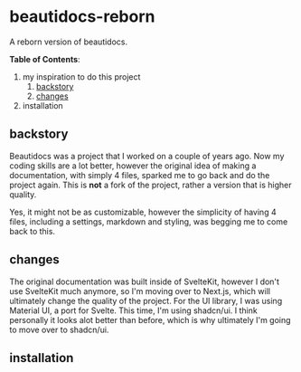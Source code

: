 # beautidocs-reborn
A reborn version of beautidocs.

**Table of Contents**:
1. my inspiration to do this project
   1. [backstory](#backstory)
   2. [changes](#changes)
2. installation

## backstory
Beautidocs was a project that I worked on a couple of years ago. Now my coding skills are a lot better, however the original idea of making a documentation, with simply 4 files, sparked me to go back and do the project again. This is **not** a fork of the project, rather a version that is higher quality.

Yes, it might not be as customizable, however the simplicity of having 4 files, including a settings, markdown and styling, was begging me to come back to this.

## changes
The original documentation was built inside of SvelteKit, however I don't use SvelteKit much anymore, so I'm moving over to Next.js, which will ultimately change the quality of the project. For the UI library, I was using Material UI, a port for Svelte. This time, I'm using shadcn/ui. I think personally it looks alot better than before, which is why ultimately I'm going to move over to shadcn/ui.

## installation
